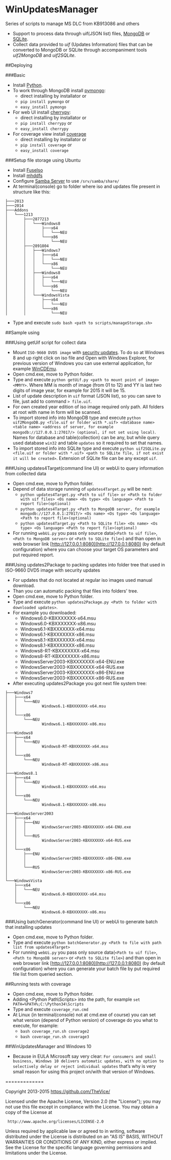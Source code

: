 WinUpdatesManager
=================

Series of scripts to manage MS DLC from KB913086 and others
* Support to process data through uif(JSON list) files, [MongoDB](https://www.mongodb.org/) or [SQLite](https://sqlite.org/).
* Collect data provided to *uif* (Updates Information) files that can be converted to MongoDB or SQLite through accompaniment tools *uif2MongoDB* and *uif2SQLite*.

##Deploying

###Basic
* Install [Python](https://www.python.org/).
* To work through MongoDB install [pymongo](https://pypi.python.org/pypi/pymongo/):
   * direct installing by installator or
   * ```pip install pymongo``` or
   * ```easy_install pymongo```
* For web UI install [cherrypy](https://pypi.python.org/pypi/CherryPy):
   * direct installing by installator or
   * ```pip install cherrypy``` or
   * ```easy_install cherrypy```
* For coverage view install [coverage](https://pypi.python.org/pypi/coverage/)
   * direct installing by installator or
   * ```pip install coverage``` or
   * ```easy_install coverage```

###Setup file storage using Ubuntu
* Install [FuseIso](https://help.ubuntu.com/community/FuseIso)
* Install [mhddfs](https://romanrm.net/mhddfs)
* Configure [Samba Server](https://help.ubuntu.com/community/Samba/SambaServerGuide) to use ```/srv/samba/share/```
* At terminal(console) go to folder where iso and updates file present in structure like this:
```
├───2013
├───2014
├───Addons
│   └───1213
│       ├───2877213
│       │   └───Windows8
│       │       ├───x64
│       │       │   └───NEU
│       │       └───x86
│       │           └───NEU
│       ├───2891804
│       │   ├───Windows7
│       │   │   ├───x64
│       │   │   │   └───NEU
│       │   │   └───x86
│       │   │       └───NEU
│       │   ├───Windows8
│       │   │   ├───x64
│       │   │   │   └───NEU
│       │   │   └───x86
│       │   │       └───NEU
│       │   └───WindowsVista
│       │       ├───x64
│       │       │   └───NEU
│       │       └───x86
│       │           └───NEU
```
* Type and execute ```sudo bash <path to scripts/manageStorage.sh>```

##Sample using

###Using getUif script for collect data
* Mount ```ISO-9660 DVD5 image``` with [security updates](http://support.microsoft.com/kb/913086/). To do so at Windows 8 and up right click on iso file and Open with Windows Explorer, for previous version of Windows you can use external application, for example [WinCDEmu](http://wincdemu.sysprogs.org/).
* Open cmd.exe, move to Python folder.
* Type and execute ```python getUif.py <path to mount point of image> <MMYY>```. Where MM is month of image (from 01 to 12) and YY is last two digits of image year, for example for 2015 it will be 15.
* List of update description in ```uif``` format (JSON list), so you can save to file, just add to command ```> file.uif```.
* For own created year edition of iso image required only path. All folders at root with name in form <MMYY> will be scanned.
* To import stored info into MongoDB type and execute ```python uif2MongoDB.py <file.uif or folder with *.uif> <database name> <table name> <address of server, for example mongodb://127.0.0.1:27017/> (optional, if not set using local)```. Names for database and table(collection) can be any, but while query used database ```win32``` and table ```updates``` so it required to set that names.
* To import stored info into SQLite type and execute ```python uif2SQLite.py <file.uif or folder with *.uif> <path to SQLite file, if not exist it will be created>```. Extension of SQLite file can be any except ```uif```.

###Using updates4Target(command line UI) or webUi to query information from collected data
* Open cmd.exe, move to Python folder.
* Depend of data storage running of ```updates4Target.py``` will be next:
   - ```python updates4Target.py <Path to uif file> or <Path to folder with uif files> <Os name> <Os type> <Os language> <Path to report file>(optional)```
   - ```python updates4Target.py <Path to MongoDB server, for example mongodb://127.0.0.1:27017/> <Os name> <Os type> <Os language> <Path to report file>(optional)```
   - ```python updates4Target.py <Path to SQLite file> <Os name> <Os type> <Os language> <Path to report file>(optional)```
* For running ```webUi.py``` you pass only source data(```<Path to uif file>```, ```<Path to MongoDB server>``` or ```<Path to SQLite file>```) and than open in web browser link [http://127.0.0.1:8080](http://127.0.0.1:8080) (by default configuration) where you can choose your target OS parameters and put required report.

###Using updates2Package to packing updates into folder tree that used in ISO-9660 DVD5 image with security updates
* For updates that do not located at regular iso images used manual download.
* Than you can automatic packing that files into folders' tree.
* Open cmd.exe, move to Python folder.
* Type and execute ```python updates2Package.py <Path to folder with downloaded updates>```.
* For example you downloaded:
   * Windows6.0-KBXXXXXXX-x64.msu
   * Windows6.0-KBXXXXXXX-x86.msu
   * Windows6.1-KBXXXXXXX-x64.msu
   * Windows6.1-KBXXXXXXX-x86.msu
   * Windows8.1-KBXXXXXXX-x64.msu
   * Windows8.1-KBXXXXXXX-x86.msu
   * Windows8-RT-KBXXXXXXX-x64.msu
   * Windows8-RT-KBXXXXXXX-x86.msu
   * WindowsServer2003-KBXXXXXXX-x64-ENU.exe
   * WindowsServer2003-KBXXXXXXX-x64-RUS.exe
   * WindowsServer2003-KBXXXXXXX-x86-ENU.exe
   * WindowsServer2003-KBXXXXXXX-x86-RUS.exe
* After executing updates2Package you got next file system tree:
```
├───Windows7
│   ├───x64
│   │   └───NEU
│   │           Windows6.1-KBXXXXXXX-x64.msu
│   │
│   └───x86
│       └───NEU
│               Windows6.1-KBXXXXXXX-x86.msu
│
├───Windows8
│   ├───x64
│   │   └───NEU
│   │           Windows8-RT-KBXXXXXXX-x64.msu
│   │
│   └───x86
│       └───NEU
│               Windows8-RT-KBXXXXXXX-x86.msu
│
├───Windows8.1
│   ├───x64
│   │   └───NEU
│   │           Windows8.1-KBXXXXXXX-x64.msu
│   │
│   └───x86
│       └───NEU
│               Windows8.1-KBXXXXXXX-x86.msu
│
├───WindowsServer2003
│   ├───x64
│   │   ├───ENU
│   │   │       WindowsServer2003-KBXXXXXXX-x64-ENU.exe
│   │   │
│   │   └───RUS
│   │           WindowsServer2003-KBXXXXXXX-x64-RUS.exe
│   │
│   └───x86
│       ├───ENU
│       │       WindowsServer2003-KBXXXXXXX-x86-ENU.exe
│       │
│       └───RUS
│               WindowsServer2003-KBXXXXXXX-x86-RUS.exe
│
└───WindowsVista
    ├───x64
    │   └───NEU
    │           Windows6.0-KBXXXXXXX-x64.msu
    │
    └───x86
        └───NEU
                Windows6.0-KBXXXXXXX-x86.msu
```

###Using batchGenerator(command line UI) or webUi to generate batch that installing updates
* Open cmd.exe, move to Python folder.
* Type and execute ```python batchGenerator.py <Path to file with path list from updates4Target>```
* For running ```webUi.py``` you pass only source data(```<Path to uif file>```, ```<Path to MongoDB server>``` or ```<Path to SQLite file>```) and than open in web browser link [http://127.0.0.1:8080](http://127.0.0.1:8080) (by default configuration) where you can generate your batch file by put required file list from queried section.

##Running tests with coverage
* Open cmd.exe, move to Python folder.
* Adding <Python Path\Scripts> into the path, for example ```set PATH=%PATH%;C:\Python34\Scripts```
* Type and execute ```coverage_run.cmd```
* At Linux (in terminal(console) not at cmd.exe of course) you can set what version (depend of Python version) of coverage do you what to execute, for example:
   * ```bash coverage_run.sh coverage2```
   * ```bash coverage_run.sh coverage3```

##WinUpdatesManager and Windows 10
* Because in EULA Microsoft say very clear: ```For consumers and small business, Windows 10 delivers automatic updates, with no option to selectively delay or reject individual updates``` that’s why is very small reason for using this project on/with that version of Windows.

=============

   Copyright 2013-2015 https://github.com/TheVice/

   Licensed under the Apache License, Version 2.0 (the "License");
   you may not use this file except in compliance with the License.
   You may obtain a copy of the License at

     http://www.apache.org/licenses/LICENSE-2.0

   Unless required by applicable law or agreed to in writing, software
   distributed under the License is distributed on an "AS IS" BASIS,
   WITHOUT WARRANTIES OR CONDITIONS OF ANY KIND, either express or implied.
   See the License for the specific language governing permissions and
   limitations under the License.
